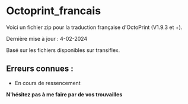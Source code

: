 # Octoprint_francais
Voici un fichier zip pour la traduction française d'OctoPrint (V1.9.3 et +).

Dernière mise à jour : 4-02-2024

Basé sur les fichiers disponibles sur transiflex.

## Erreurs connues : 

- En cours de ressencement

**N'hésitez pas à me faire par de vos trouvailles**
